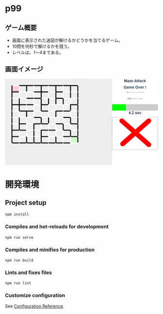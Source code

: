 # p99
## ゲーム概要
 * 画面に表示された迷図が解けるかどうかを当てるゲーム。
 * 10問を何秒で解けるかを競う。
 * レベルは、1～4まである。

## 画面イメージ
![capt1](doc/capt1.png)

# 開発環境
## Project setup
```
npm install
```

### Compiles and hot-reloads for development
```
npm run serve
```

### Compiles and minifies for production
```
npm run build
```

### Lints and fixes files
```
npm run lint
```

### Customize configuration
See [Configuration Reference](https://cli.vuejs.org/config/).
